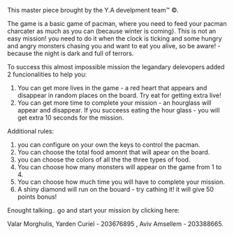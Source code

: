 This master piece brought by the Y.A develpment team™ ©.

The game is a basic game of pacman, where you need to feed your pacman charcater as much as you can (because winter is coming).
This is not an easy mission! you need to do it when the clock is ticking and some hungry and angry
monsters chasing you and want to eat you alive, so be aware! - because the night is dark and full of terrors.

To success this almost impossible mission the legandary delevopers added 2 funcionalities to help you:
1. You can get more lives in the game - a red heart that appears and disappear in random places on the board.
	Try eat for getting extra live!
2. You can get more time to complete your mission - an hourglass will appear and disappear. 
	If you succeess eating the hour glass - you will get extra 10 seconds for the mission.

Additional rules:
1. you can configure on your own the keys to control the pacman.
2. You can choose the total food amonnt that will apear on the board.
2. you can choose the colors of all the the three types of food.
3. You can choose how many monsters will appear on the game from 1 to 4.
4. You can choose how much time you will have to complete your mission.
5. A shiny diamond will run on the bouard - try cathing it! it will give 50 points bonus!

Enought talking.. go and start your mission by clicking here:


Valar Morghulis,
Yarden Curiel - 203676895 ,
Aviv Amsellem - 203388665.

